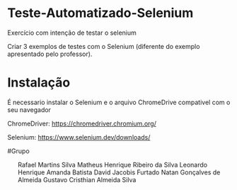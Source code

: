 # Teste-Automatizado-Selenium
  Exercício com intenção de testar o selenium

Criar 3 exemplos de testes com o Selenium (diferente do exemplo apresentado pelo professor).

# Instalação
É necessario instalar o Selenium e o arquivo ChromeDrive compativel com o seu navegador

ChromeDriver: https://chromedriver.chromium.org/

Selenium: https://www.selenium.dev/downloads/

#Grupo
<ul>
Rafael Martins Silva
Matheus Henrique Ribeiro da Silva
Leonardo Henrique
Amanda Batista
David Jacobis Furtado
Natan Gonçalves de Almeida
Gustavo Cristhian Almeida Silva
<ul>
